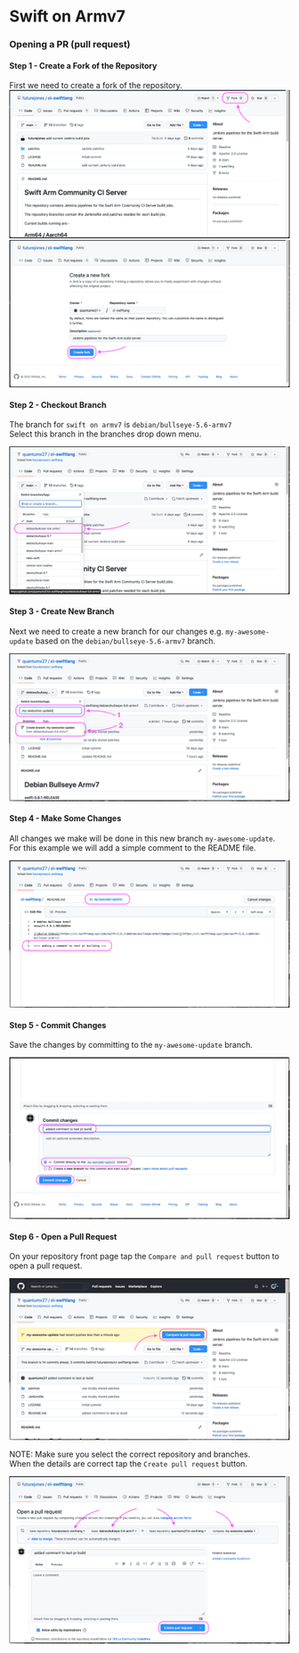 # Swift on Armv7
### Opening a PR (pull request)
#### Step 1 - Create a Fork of the Repository
First we need to create a fork of the repository.
![](images/fork-repo.png)
![](images/fork-repo-2.png)

#### Step 2 - Checkout Branch
The branch for `swift on armv7` is `debian/bullseye-5.6-armv7`  
Select this branch in the branches drop down menu.

![](images/checkout-branch.png)

#### Step 3 - Create New Branch
Next we need to create a new branch for our changes e.g. `my-awesome-update` based on the `debian/bullseye-5.6-armv7` branch.

![](images/new-branch.png)

#### Step 4 - Make Some Changes
All changes we make will be done in this new branch `my-awesome-update`.  
For this example we will add a simple comment to the README file.

![](images/make-change.png)

#### Step 5 - Commit Changes
Save the changes by committing to the `my-awesome-update` branch.  

![](images/commit-changes.png)

#### Step 6 - Open a Pull Request
On your repository front page tap the `Compare and pull request` button to open a pull request.  

![](images/create-pull-request.png)

NOTE: Make sure you select the correct repository and branches.  
When the details are correct tap the `Create pull request` button.

![](images/create-pr.png)
